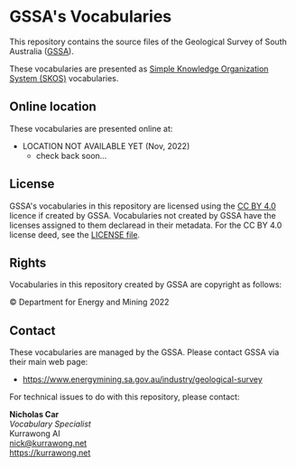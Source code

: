 # GSSA's Vocabularies

This repository contains the source files of the Geological Survey of South Australia ([GSSA](https://www.energymining.sa.gov.au/industry/geological-survey)). 

These vocabularies are presented as [Simple Knowledge Organization System (SKOS)](https://www.w3.org/TR/skos-reference/) vocabularies.

## Online location

These vocabularies are presented online at:

* LOCATION NOT AVAILABLE YET (Nov, 2022)
    * check back soon...

## License  
GSSA's vocabularies in this repository are licensed using the [CC BY 4.0](https://creativecommons.org/licenses/by/4.0/) licence if created by GSSA. Vocabularies not created by GSSA have the licenses assigned to them declaread in their metadata. For the CC BY 4.0 license deed, see the [LICENSE file](LICENSE).

## Rights

Vocabularies in this repository created by GSSA are copyright as follows:

&copy; Department for Energy and Mining 2022

## Contact

These vocabularies are managed by the GSSA. Please contact GSSA via their main web page:

* <https://www.energymining.sa.gov.au/industry/geological-survey>

For technical issues to do with this repository, please contact:

**Nicholas Car**  
_Vocabulary Specialist_  
Kurrawong AI  
<nick@kurrawong.net>  
<https://kurrawong.net>